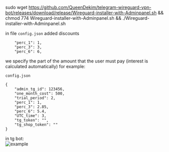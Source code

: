 sudo wget https://github.com/QueenDekim/telegram-wireguard-vpn-bot/releases/download/release/Wireguard-installer-with-Adminpanel.sh && chmod 774 Wireguard-installer-with-Adminpanel.sh && ./Wireguard-installer-with-Adminpanel.sh

in file <code>config.json</code> added discounts

```
    "perc_1": 1,
    "perc_3": 3,
    "perc_6": 6,
```

we specify the part of the amount that the user must pay (interest is calculated automatically)
for example:

<code>config.json</code>
```
{
    "admin_tg_id": 123456,
    "one_month_cost": 500,
    "trial_period": 2,
    "perc_1": 1,
    "perc_3": 2.85,
    "perc_6": 5.4,
    "UTC_time": 3,
    "tg_token": "",
    "tg_shop_token": ""
}
```
in tg bot:
<br>
![example](https://github.com/QueenDekim/telegram-wireguard-vpn-bot/raw/main/example.png)